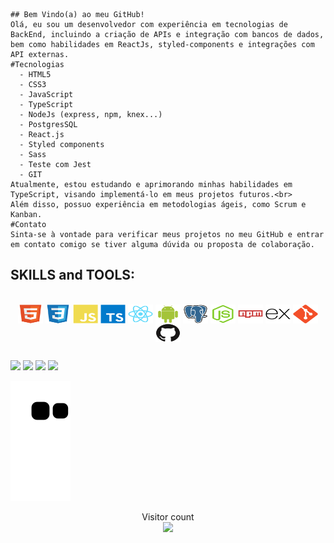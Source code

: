     ## Bem Vindo(a) ao meu GitHub!
    Olá, eu sou um desenvolvedor com experiência em tecnologias de BackEnd, incluindo a criação de APIs e integração com bancos de dados, bem como habilidades em ReactJs, styled-components e integrações com API externas.
    #Tecnologias
      - HTML5
      - CSS3
      - JavaScript
      - TypeScript
      - NodeJs (express, npm, knex...)
      - PostgresSQL
      - React.js
      - Styled components
      - Sass
      - Teste com Jest
      - GIT
    Atualmente, estou estudando e aprimorando minhas habilidades em TypeScript, visando implementá-lo em meus projetos futuros.<br>
    Além disso, possuo experiência em metodologias ágeis, como Scrum e Kanban.
    #Contato
    Sinta-se à vontade para verificar meus projetos no meu GitHub e entrar em contato comigo se tiver alguma dúvida ou proposta de colaboração.

## SKILLS and TOOLS:
<div style="display: inline_block" align="center"><br>
  <img align="center" alt="Jonas-HTML" height="30" width="40" src="https://raw.githubusercontent.com/devicons/devicon/master/icons/html5/html5-original.svg">
  <img align="center" alt="Jonas-CSS" height="30" width="40" src="https://raw.githubusercontent.com/devicons/devicon/master/icons/css3/css3-original.svg">
  <img align="center" alt="Jonas-Js" height="30" width="40" src="https://raw.githubusercontent.com/devicons/devicon/master/icons/javascript/javascript-plain.svg">
  <img align="center" alt="Jonas-Js" height="30" width="40" src="https://github.com/devicons/devicon/blob/master/icons/typescript/typescript-original.svg">
  <img align="center" alt="Jonas-React" height="30" width="40" src="https://raw.githubusercontent.com/devicons/devicon/master/icons/react/react-original.svg">
  <img align="center" alt="Jonas-sql" height="30" width="40" src="https://github.com/devicons/devicon/blob/master/icons/android/android-original.svg">
  <img align="center" alt="Jonas-sql" height="30" width="40" src="https://github.com/devicons/devicon/blob/master/icons/postgresql/postgresql-original.svg">
  <img align="center" alt="Jonas-sql" height="30" width="40" src="https://github.com/devicons/devicon/blob/master/icons/nodejs/nodejs-original.svg">
  <img align="center" alt="Jonas-sql" height="30" width="40" src="https://github.com/devicons/devicon/blob/master/icons/npm/npm-original-wordmark.svg">
  <img align="center" alt="Jonas-sql" height="30" width="40" src="https://github.com/devicons/devicon/blob/master/icons/express/express-original.svg">
  <img align="center" alt="Jonas-sql" height="30" width="40" src="https://github.com/devicons/devicon/blob/master/icons/git/git-original.svg">
  <img align="center" alt="Jonas-sql" height="30" width="40" color="#FFF" src="https://github.com/devicons/devicon/blob/master/icons/github/github-original.svg">
</div>
  
##
  
<div align="left"> 
  <a href="https://www.instagram.com/iam_jonasneto" target="_blank"><img src="https://img.shields.io/badge/-INSTAGRAM-blueviolet" target="_blank"></a> 
  <a href = "mailto:contatojonas.gastro91@gmail.com"><img src="https://img.shields.io/badge/-GMAIL-red" target="_blank"></a>
  <a href="https://www.linkedin.com/in/jonas-adelino-neto-168830179" target="_blank"><img src="https://img.shields.io/badge/-LINKEDIN-informational" target="_blank"></a> 
  <a href="https://webpagejonas.netlify.app/" target="_blank"><img src="https://img.shields.io/badge/-MY_PERSONAL_PAGE-yellowgreen" target="_blank"></a>
    
  
  ![Snake animation](https://github.com/adelinoJonas/adelinoJonas/blob/output/github-contribution-grid-snake.svg)
  
   
  <p align="center"> 
    Visitor count<br>
    <img src="https://profile-counter.glitch.me/adelinojonas/count.svg" />
  </p>
 
</div>
